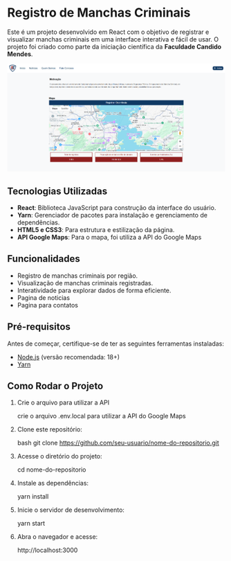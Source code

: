 # Registro de Manchas Criminais

Este é um projeto desenvolvido em React com o objetivo de registrar e visualizar manchas criminais em uma interface interativa e fácil de usar. O projeto foi criado como parte da iniciação científica da **Faculdade Candido Mendes**.

![Imagem do Dash](https://raw.githubusercontent.com/WantuilMicael/safezone/refs/heads/master/public/safezone.png)

## Tecnologias Utilizadas

- **React**: Biblioteca JavaScript para construção da interface do usuário.
- **Yarn**: Gerenciador de pacotes para instalação e gerenciamento de dependências.
- **HTML5 e CSS3**: Para estrutura e estilização da página.
- **API Google Maps**: Para o mapa, foi utiliza a API do Google Maps

## Funcionalidades

- Registro de manchas criminais por região.
- Visualização de manchas criminais registradas.
- Interatividade para explorar dados de forma eficiente.
- Pagina de noticias
- Pagina para contatos

## Pré-requisitos

Antes de começar, certifique-se de ter as seguintes ferramentas instaladas:

- [Node.js](https://nodejs.org/) (versão recomendada: 18+)
- [Yarn](https://yarnpkg.com/)

## Como Rodar o Projeto

1. Crie o arquivo para utilizar a API

    crie o arquivo .env.local para utilizar a API do Google Maps

2. Clone este repositório:

    bash git clone https://github.com/seu-usuario/nome-do-repositorio.git

3. Acesse o diretório do projeto:

    cd nome-do-repositorio

4. Instale as dependências:

    yarn install

5. Inicie o servidor de desenvolvimento:

    yarn start

6. Abra o navegador e acesse:

   http://localhost:3000